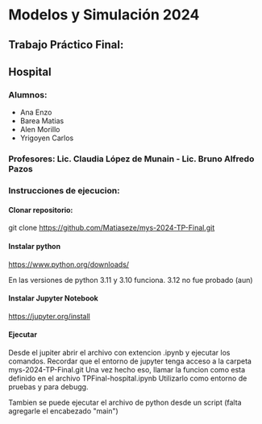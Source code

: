 # Modelos y Simulación 2024

## Trabajo Práctico Final:
## Hospital

### Alumnos:
- Ana Enzo
- Barea Matias
- Alen Morillo
- Yrigoyen Carlos

### Profesores: Lic. Claudia López de Munain - Lic. Bruno Alfredo Pazos


### Instrucciones de ejecucion:

#### Clonar repositorio:

git clone https://github.com/Matiaseze/mys-2024-TP-Final.git

#### Instalar python

https://www.python.org/downloads/

En las versiones de python 3.11 y 3.10 funciona. 3.12 no fue probado (aun)

#### Instalar Jupyter Notebook

https://jupyter.org/install


#### Ejecutar

Desde el jupiter abrir el archivo con extencion .ipynb y ejecutar los comandos. Recordar que el entorno de jupyter tenga acceso a la carpeta mys-2024-TP-Final.git 
Una vez hecho eso, llamar la funcion como esta definido en el archivo TPFinal-hospital.ipynb
Utilizarlo como entorno de pruebas y para debugg.

Tambien se puede ejecutar el archivo de python desde un script (falta agregarle el encabezado "main")



